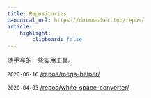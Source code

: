 ```yaml
---
title: Repositories
canonical_url: https://duinomaker.top/repos/
article:
    highlight:
        clipboard: false
---
```


随手写的一些实用工具。

`2020-06-16` <a href="/repos/mega-helper/" target="_self">/repos/mega-helper/</a>
<!-- `2020-04-10` <a href="/repos/markdown-pastebin/" target="_self">/repos/markdown-pastebin/</a> -->
`2020-04-03` <a href="/repos/white-space-converter/" target="_self">/repos/white-space-converter/</a>